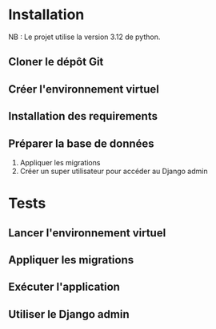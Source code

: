 # Installation

NB : Le projet utilise la version 3.12 de python.

## Cloner le dépôt Git

## Créer l'environnement virtuel

## Installation des requirements

## Préparer la base de données

1. Appliquer les migrations
2. Créer un super utilisateur pour accéder au Django admin 

# Tests

## Lancer l'environnement virtuel

## Appliquer les migrations

## Exécuter l'application

## Utiliser le Django admin